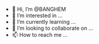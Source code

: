 - 👋 Hi, I’m @BANGHEM
- 👀 I’m interested in ...
- 🌱 I’m currently learning ...
- 💞️ I’m looking to collaborate on ...
- 📫 How to reach me ...

<!---
BANGHEM/BANGHEM is a ✨ special ✨ repository because its `README.md` (this file) appears on your GitHub profile.
You can click the Preview link to take a look at your changes.
--->

